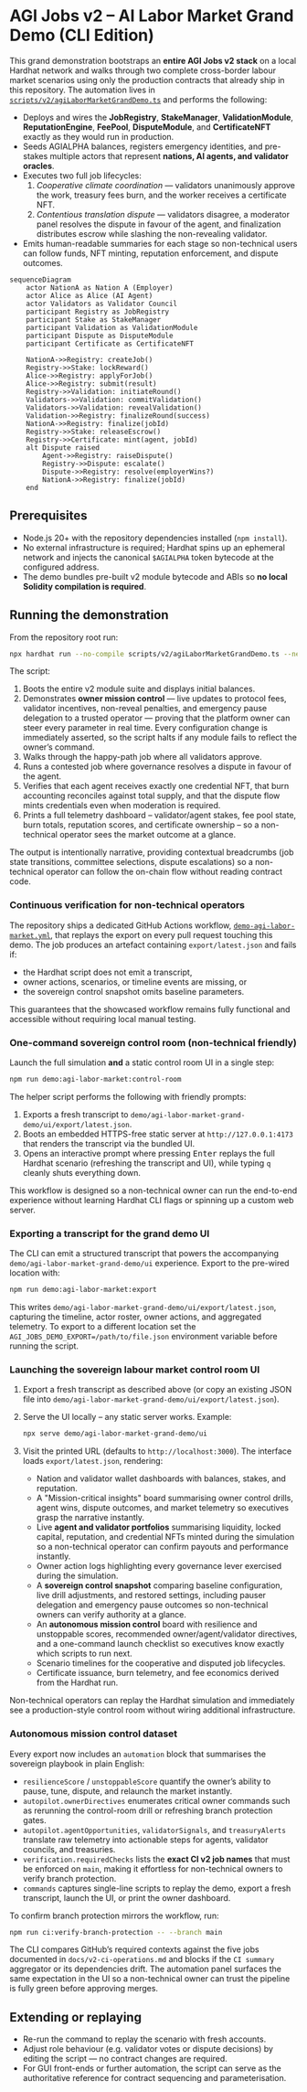 # AGI Jobs v2 – AI Labor Market Grand Demo (CLI Edition)

This grand demonstration bootstraps an **entire AGI Jobs v2 stack** on a local
Hardhat network and walks through two complete cross-border labour market
scenarios using only the production contracts that already ship in this
repository. The automation lives in
[`scripts/v2/agiLaborMarketGrandDemo.ts`](../../scripts/v2/agiLaborMarketGrandDemo.ts)
and performs the following:

- Deploys and wires the **JobRegistry**, **StakeManager**, **ValidationModule**,
  **ReputationEngine**, **FeePool**, **DisputeModule**, and **CertificateNFT**
  exactly as they would run in production.
- Seeds AGIALPHA balances, registers emergency identities, and pre-stakes
  multiple actors that represent **nations, AI agents, and validator oracles**.
- Executes two full job lifecycles:
  1. *Cooperative climate coordination* — validators unanimously approve the
     work, treasury fees burn, and the worker receives a certificate NFT.
  2. *Contentious translation dispute* — validators disagree, a moderator panel
     resolves the dispute in favour of the agent, and finalization distributes
     escrow while slashing the non-revealing validator.
- Emits human-readable summaries for each stage so non-technical users can
  follow funds, NFT minting, reputation enforcement, and dispute outcomes.

```mermaid
sequenceDiagram
    actor NationA as Nation A (Employer)
    actor Alice as Alice (AI Agent)
    actor Validators as Validator Council
    participant Registry as JobRegistry
    participant Stake as StakeManager
    participant Validation as ValidationModule
    participant Dispute as DisputeModule
    participant Certificate as CertificateNFT

    NationA->>Registry: createJob()
    Registry->>Stake: lockReward()
    Alice->>Registry: applyForJob()
    Alice->>Registry: submit(result)
    Registry->>Validation: initiateRound()
    Validators->>Validation: commitValidation()
    Validators->>Validation: revealValidation()
    Validation->>Registry: finalizeRound(success)
    NationA->>Registry: finalize(jobId)
    Registry->>Stake: releaseEscrow()
    Registry->>Certificate: mint(agent, jobId)
    alt Dispute raised
        Agent->>Registry: raiseDispute()
        Registry->>Dispute: escalate()
        Dispute->>Registry: resolve(employerWins?)
        NationA->>Registry: finalize(jobId)
    end
```

## Prerequisites

- Node.js 20+ with the repository dependencies installed (`npm install`).
- No external infrastructure is required; Hardhat spins up an ephemeral network
  and injects the canonical `$AGIALPHA` token bytecode at the configured
  address.
- The demo bundles pre-built v2 module bytecode and ABIs so **no local Solidity
  compilation is required**.

## Running the demonstration

From the repository root run:

```bash
npx hardhat run --no-compile scripts/v2/agiLaborMarketGrandDemo.ts --network hardhat
```

The script:

1. Boots the entire v2 module suite and displays initial balances.
2. Demonstrates **owner mission control** — live updates to protocol fees,
   validator incentives, non-reveal penalties, and emergency pause delegation to
   a trusted operator — proving that the platform owner can steer every
   parameter in real time. Every configuration change is immediately asserted,
   so the script halts if any module fails to reflect the owner’s command.
3. Walks through the happy-path job where all validators approve.
4. Runs a contested job where governance resolves a dispute in favour of the
   agent.
5. Verifies that each agent receives exactly one credential NFT, that burn
   accounting reconciles against total supply, and that the dispute flow mints
   credentials even when moderation is required.
6. Prints a full telemetry dashboard – validator/agent stakes, fee pool state,
   burn totals, reputation scores, and certificate ownership – so a
   non-technical operator sees the market outcome at a glance.

The output is intentionally narrative, providing contextual breadcrumbs (job
state transitions, committee selections, dispute escalations) so a non-technical
operator can follow the on-chain flow without reading contract code.

### Continuous verification for non-technical operators

The repository ships a dedicated GitHub Actions workflow,
[`demo-agi-labor-market.yml`](../../.github/workflows/demo-agi-labor-market.yml),
that replays the export on every pull request touching this demo. The job
produces an artefact containing `export/latest.json` and fails if:

- the Hardhat script does not emit a transcript,
- owner actions, scenarios, or timeline events are missing, or
- the sovereign control snapshot omits baseline parameters.

This guarantees that the showcased workflow remains fully functional and
accessible without requiring local manual testing.

### One-command sovereign control room (non-technical friendly)

Launch the full simulation **and** a static control room UI in a single step:

```bash
npm run demo:agi-labor-market:control-room
```

The helper script performs the following with friendly prompts:

1. Exports a fresh transcript to `demo/agi-labor-market-grand-demo/ui/export/latest.json`.
2. Boots an embedded HTTPS-free static server at `http://127.0.0.1:4173` that
   renders the transcript via the bundled UI.
3. Opens an interactive prompt where pressing <kbd>Enter</kbd> replays the full
   Hardhat scenario (refreshing the transcript and UI), while typing `q` cleanly
   shuts everything down.

This workflow is designed so a non-technical owner can run the end-to-end
experience without learning Hardhat CLI flags or spinning up a custom web
server.

### Exporting a transcript for the grand demo UI

The CLI can emit a structured transcript that powers the accompanying
`demo/agi-labor-market-grand-demo/ui` experience. Export to the pre-wired
location with:

```bash
npm run demo:agi-labor-market:export
```

This writes `demo/agi-labor-market-grand-demo/ui/export/latest.json`, capturing the
timeline, actor roster, owner actions, and aggregated telemetry. To export to a
different location set the `AGI_JOBS_DEMO_EXPORT=/path/to/file.json`
environment variable before running the script.

### Launching the sovereign labour market control room UI

1. Export a fresh transcript as described above (or copy an existing JSON file
   into `demo/agi-labor-market-grand-demo/ui/export/latest.json`).
2. Serve the UI locally – any static server works. Example:

   ```bash
   npx serve demo/agi-labor-market-grand-demo/ui
   ```

3. Visit the printed URL (defaults to `http://localhost:3000`). The interface
   loads `export/latest.json`, rendering:

   - Nation and validator wallet dashboards with balances, stakes, and
     reputation.
   - A "Mission-critical insights" board summarising owner control drills,
     agent wins, dispute outcomes, and market telemetry so executives grasp the
     narrative instantly.
   - Live **agent and validator portfolios** summarising liquidity, locked
     capital, reputation, and credential NFTs minted during the simulation so a
     non-technical operator can confirm payouts and performance instantly.
   - Owner action logs highlighting every governance lever exercised during the
     simulation.
   - A **sovereign control snapshot** comparing baseline configuration, live
     drill adjustments, and restored settings, including pauser delegation and
     emergency pause outcomes so non-technical owners can verify authority at a
     glance.
   - An **autonomous mission control** board with resilience and unstoppable
     scores, recommended owner/agent/validator directives, and a one-command
     launch checklist so executives know exactly which scripts to run next.
   - Scenario timelines for the cooperative and disputed job lifecycles.
   - Certificate issuance, burn telemetry, and fee economics derived from the
     Hardhat run.

Non-technical operators can replay the Hardhat simulation and immediately see a
production-style control room without wiring additional infrastructure.

### Autonomous mission control dataset

Every export now includes an `automation` block that summarises the sovereign
playbook in plain English:

- `resilienceScore` / `unstoppableScore` quantify the owner’s ability to pause,
  tune, dispute, and relaunch the market instantly.
- `autopilot.ownerDirectives` enumerates critical owner commands such as
  rerunning the control-room drill or refreshing branch protection gates.
- `autopilot.agentOpportunities`, `validatorSignals`, and `treasuryAlerts`
  translate raw telemetry into actionable steps for agents, validator councils,
  and treasuries.
- `verification.requiredChecks` lists the **exact CI v2 job names** that must be
  enforced on `main`, making it effortless for non-technical owners to verify
  branch protection.
- `commands` captures single-line scripts to replay the demo, export a fresh
  transcript, launch the UI, or print the owner dashboard.

To confirm branch protection mirrors the workflow, run:

```bash
npm run ci:verify-branch-protection -- --branch main
```

The CLI compares GitHub’s required contexts against the five jobs documented in
`docs/v2-ci-operations.md` and blocks if the `CI summary` aggregator or its
dependencies drift. The automation panel surfaces the same expectation in the
UI so a non-technical owner can trust the pipeline is fully green before
approving merges.

## Extending or replaying

- Re-run the command to replay the scenario with fresh accounts.
- Adjust role behaviour (e.g. validator votes or dispute decisions) by editing
  the script — no contract changes are required.
- For GUI front-ends or further automation, the script can serve as the
  authoritative reference for contract sequencing and parameterisation.
